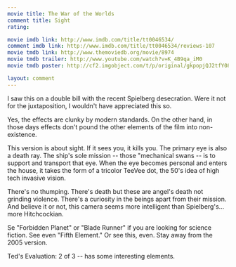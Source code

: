 ```yaml
---
movie title: The War of the Worlds
comment title: Sight
rating: 

movie imdb link: http://www.imdb.com/title/tt0046534/
comment imdb link: http://www.imdb.com/title/tt0046534/reviews-107
movie tmdb link: http://www.themoviedb.org/movie/8974
movie tmdb trailer: http://www.youtube.com/watch?v=K_4B9qa_iM0
movie tmdb poster: http://cf2.imgobject.com/t/p/original/gkpopjQJ2tfY08PctzJZzM6hBPc.jpg

layout: comment
---
```


I saw this on a double bill with the recent Spielberg desecration. Were it not for the juxtaposition, I wouldn't have appreciated this so.

Yes, the effects are clunky by modern standards. On the other hand, in those days effects don't pound the other elements of the film into non-existence.

This version is about sight. If it sees you, it kills you. The primary eye is also a death ray. The ship's sole mission -- those "mechanical swans -- is to support and transport that eye. When the eye becomes personal and enters the house, it takes the form of a tricolor TeeVee dot, the 50's idea of high tech invasive vision.

There's no thumping. There's death but these are angel's death not grinding violence. There's a curiosity in the beings apart from their mission. And believe it or not, this camera seems more intelligent than Spielberg's... more Hitchcockian.

Se "Forbidden Planet" or "Blade Runner" if you are looking for science fiction. See even "Fifth Element." Or see this, even. Stay away from the 2005 version.

Ted's Evaluation: 2 of 3 -- has some interesting elements.